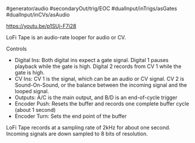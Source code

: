#generator/audio #secondaryOut/trig/EOC #dualInput/inTrigs/asGates #dualInput/inCVs/asAudio


https://youtu.be/p1SUj-F7i28

LoFi Tape is an audio-rate looper for audio or CV.

Controls
* Digital Ins: Both digital ins expect a gate signal. Digital 1 pauses playback while the gate is high. Digital 2 records from CV 1 while the gate is high.
* CV Ins: CV 1 is the signal, which can be an audio or CV signal. CV 2 is Sound-On-Sound, or the balance between the incoming signal and the looped signal.
* Outputs: A/C is the main output, and B/D is an end-of-cycle trigger
* Encoder Push: Resets the buffer and records one complete buffer cycle (about 1 second)
* Encoder Turn: Sets the end point of the buffer

LoFi Tape records at a sampling rate of 2kHz for about one second. Incoming signals are down sampled to 8 bits of resolution.
